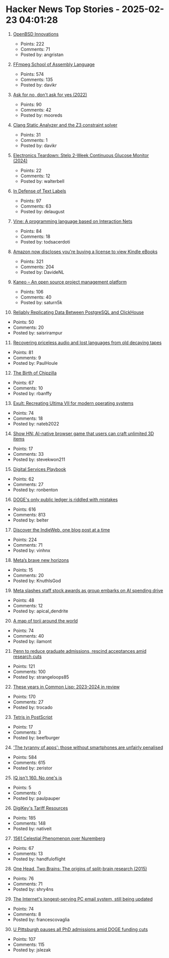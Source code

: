 # Hacker News Top Stories - 2025-02-23 04:01:28

1. [OpenBSD Innovations](https://www.openbsd.org/innovations.html)
   - Points: 222
   - Comments: 71
   - Posted by: angristan

2. [FFmpeg School of Assembly Language](https://github.com/FFmpeg/asm-lessons/blob/main/lesson_01/index.md)
   - Points: 574
   - Comments: 135
   - Posted by: davikr

3. [Ask for no, don't ask for yes (2022)](https://www.mooreds.com/wordpress/archives/3518)
   - Points: 90
   - Comments: 42
   - Posted by: mooreds

4. [Clang Static Analyzer and the Z3 constraint solver](https://www.cambus.net/clang-static-analyzer-and-the-z3-constraint-solver/)
   - Points: 31
   - Comments: 1
   - Posted by: davikr

5. [Electronics Teardown: Stelo 2-Week Continuous Glucose Monitor (2024)](https://andykong.org/blog/cgmteardown1)
   - Points: 22
   - Comments: 12
   - Posted by: walterbell

6. [In Defense of Text Labels](https://www.chrbutler.com/in-defense-of-text-labels)
   - Points: 97
   - Comments: 63
   - Posted by: delaugust

7. [Vine: A programming language based on Interaction Nets](https://vine.dev/)
   - Points: 84
   - Comments: 18
   - Posted by: todsacerdoti

8. [Amazon now discloses you're buying a license to view Kindle eBooks](https://blog.the-ebook-reader.com/2025/02/22/amazon-now-openly-discloses-youre-buying-a-license-to-view-kindle-ebooks/)
   - Points: 321
   - Comments: 204
   - Posted by: DavideNL

9. [Kaneo – An open source project management platform](https://kaneo.app/)
   - Points: 106
   - Comments: 40
   - Posted by: saturn5k

10. [Reliably Replicating Data Between PostgreSQL and ClickHouse](https://benjaminwootton.com/insights/clickhouse-peerdb-cdc/)
   - Points: 50
   - Comments: 20
   - Posted by: saisrirampur

11. [Recovering priceless audio and lost languages from old decaying tapes](https://theconversation.com/how-were-recovering-priceless-audio-and-lost-languages-from-old-decaying-tapes-248116)
   - Points: 81
   - Comments: 9
   - Posted by: PaulHoule

12. [The Birth of Chipzilla](https://www.abortretry.fail/p/the-birth-of-chipzilla)
   - Points: 67
   - Comments: 10
   - Posted by: rbanffy

13. [Exult: Recreating Ultima VII for modern operating systems](https://exult.sourceforge.io/index.php)
   - Points: 74
   - Comments: 18
   - Posted by: nateb2022

14. [Show HN: AI-native browser game that users can craft unlimited 3D items](https://0.space/about)
   - Points: 17
   - Comments: 33
   - Posted by: stevekwon211

15. [Digital Services Playbook](https://playbook.usds.gov/)
   - Points: 62
   - Comments: 27
   - Posted by: ronbenton

16. [DOGE's only public ledger is riddled with mistakes](https://www.nytimes.com/2025/02/21/upshot/doge-musk-trump-errors.html)
   - Points: 616
   - Comments: 813
   - Posted by: belter

17. [Discover the IndieWeb, one blog post at a time](https://indieblog.page)
   - Points: 224
   - Comments: 71
   - Posted by: vinhnx

18. [Meta’s brave new horizons](https://www.ft.com/content/df26fc4c-5488-4994-b2b8-be4bfbda2724)
   - Points: 15
   - Comments: 20
   - Posted by: KnuthIsGod

19. [Meta slashes staff stock awards as group embarks on AI spending drive](https://www.ft.com/content/67a4c030-a7f6-47af-bab0-a998f0a09506)
   - Points: 48
   - Comments: 12
   - Posted by: apical_dendrite

20. [A map of torii around the world](https://www.google.com/maps/d/viewer?mid=1RNaaTlz7U2FgjlvFARZQWHsMeWsTc2S1&hl=en)
   - Points: 74
   - Comments: 40
   - Posted by: ilamont

21. [Penn to reduce graduate admissions, rescind acceptances amid research cuts](https://www.thedp.com/article/2025/02/penn-graduate-student-class-size-cut-trump-funding)
   - Points: 121
   - Comments: 100
   - Posted by: strangeloops85

22. [These years in Common Lisp: 2023-2024 in review](https://lisp-journey.gitlab.io/blog/these-years-in-common-lisp-2023-2024-in-review/)
   - Points: 170
   - Comments: 27
   - Posted by: trocado

23. [Tetris in PostScript](https://github.com/nst/PSTris)
   - Points: 17
   - Comments: 3
   - Posted by: beefburger

24. ['The tyranny of apps': those without smartphones are unfairly penalised](https://www.theguardian.com/money/2025/feb/22/the-tyranny-of-apps-those-without-smartphones-are-unfairly-penalised-say-campaigners)
   - Points: 584
   - Comments: 615
   - Posted by: zeristor

25. [IQ isn't 160. No one's is](https://www.theseedsofscience.pub/p/your-iq-isnt-160-no-ones-is)
   - Points: 5
   - Comments: 0
   - Posted by: paulpauper

26. [DigiKey's Tariff Resources](https://www.digikey.com/en/resources/tariff-resources)
   - Points: 185
   - Comments: 148
   - Posted by: nativeit

27. [1561 Celestial Phenomenon over Nuremberg](https://en.wikipedia.org/wiki/1561_celestial_phenomenon_over_Nuremberg)
   - Points: 67
   - Comments: 13
   - Posted by: handfuloflight

28. [One Head, Two Brains: The origins of split-brain research (2015)](https://www.theatlantic.com/health/archive/2015/07/split-brain-research-sperry-gazzaniga/399290/)
   - Points: 76
   - Comments: 71
   - Posted by: shry4ns

29. [The Internet's longest-serving PC email system, still being updated](https://www.pmail.com/)
   - Points: 74
   - Comments: 8
   - Posted by: francescovaglia

30. [U Pittsburgh pauses all PhD admissions amid DOGE funding cuts](https://www.wesa.fm/health-science-tech/2025-02-21/university-pittsburgh-phd-pause-research-funding-uncertainty)
   - Points: 107
   - Comments: 115
   - Posted by: jslezak

